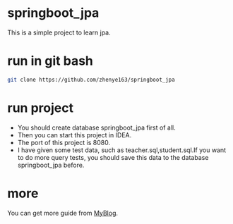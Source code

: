 # springboot_jpa

This is a simple project to learn jpa.

# run in git bash

```bash
git clone https://github.com/zhenye163/springboot_jpa
```

# run project

- You should create database springboot_jpa first of all.
- Then you can start this project in IDEA.
- The port of this project is 8080.
- I have given some test data, such as teacher.sql,student.sql.If you want to do more query tests, you should save this data to the database springboot_jpa before.

# more

You can get more guide from [MyBlog](https://blog.csdn.net/UtopiaOfArtoria/article/details/78087494).